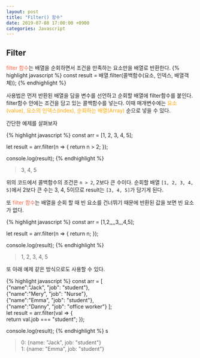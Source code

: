 ```yaml
---
layout: post
title: "Filter() 함수"
date: 2019-07-08 17:00:00 +0900
categories: Javascript
---
```

<style>
    .clr1 {color: tomato;}
    .clr2 {color: orange;}
</style>

## Filter
<span class="clr1">filter 함수</span>는 배열을 순회하면서 조건을 만족하는 요소만을 배열로 반환한다. 
{% highlight javascript %}
const result = 배열.filter(콜백함수(요소, 인덱스, 배열객체));
{% endhighlight %}

사용법은 먼저 반환된 배열을 담을 변수를 선언하고 순회할 배열에 filter함수를 붙인다. filter함수 안에는 조건을 담고 있는 콜백함수를 넣는다. 
이때 매개변수에는 <span class="clr2">요소(value), 요소의 인덱스(index), 순회하는 배열(Array)</span> 순으로 넣을 수 있다.

간단한 예제를 살펴보자 

{% highlight javascript %}
const arr = [1, 2, 3, 4, 5];

let result = arr.filter(n => { 
	return n > 2;
});

console.log(result);
{% endhighlight %}

> 3, 4, 5

위의 코드에서 콜백함수의 조건은 `n > 2`, 2보다 큰 수이다. 순회할 배열 `[1, 2, 3, 4, 5]`에서 2보다 큰 수는 3, 4, 5이므로 result는 `[3, 4, 5]`가 담기게 된다.

또 <span class="clr1">filter 함수</span>는 배열을 순회 할 때 빈 요소를 건너뛰기 때문에 반환된 값을 보면 빈 요소가 없다.

{% highlight javascript %}
const arr = [1,2,,,,3,,,4,5];

let result = arr.filter(n => { 
	return n;
});

console.log(result);
{% endhighlight %}

> 1, 2, 3, 4, 5

또 아래 예제 같은 방식으로도 사용할 수 있다.

{% highlight javascript %}
const arr = [    
  {"name":"Jack", "job": "student"},    
  {"name":"Mery", "job": "Nurse"},    
  {"name":"Emma", "job": "student"},    
  {"name":"Danny", "job": "office worker"}
];    
let result = arr.filter(val => {    
  return val.job === "student";
});  

console.log(result);
{% endhighlight %}
 s
> 0: {name: "Jack", job: "student"}  
> 1: {name: "Emma", job: "student"}